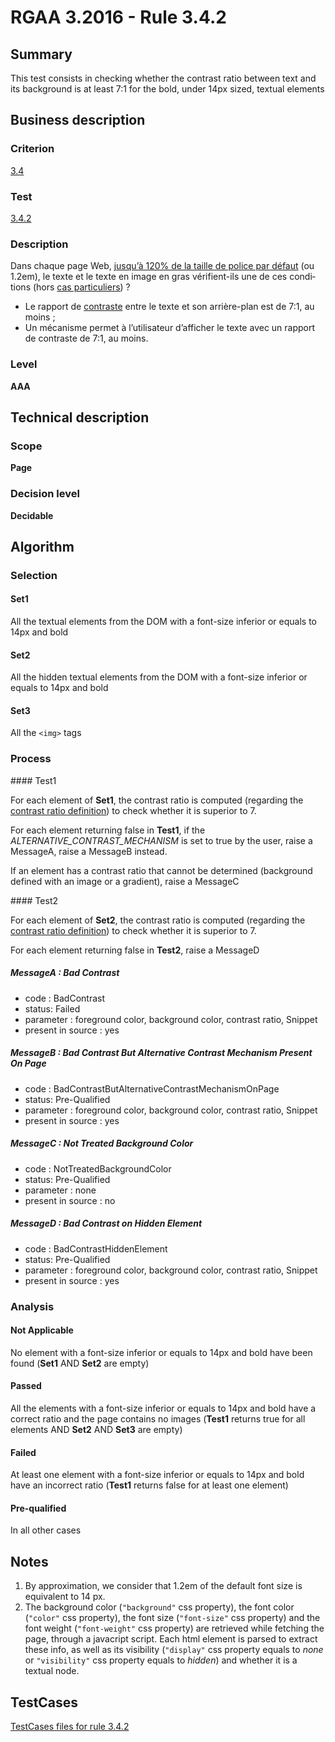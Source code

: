 # RGAA 3.2016 - Rule 3.4.2

## Summary
This test consists in checking whether the contrast ratio between text
and its background is at least 7:1 for the bold, under 14px sized, textual
elements

## Business description

### Criterion
[3.4](http://references.modernisation.gouv.fr/rgaa-accessibilite/2016/criteres.html#crit-3-4)

### Test
[3.4.2](http://references.modernisation.gouv.fr/rgaa-accessibilite/2016/criteres.html#test-3-4-2)

### Description
<div lang="fr">Dans chaque page Web, <a href="http://references.modernisation.gouv.fr/rgaa-accessibilite/2016/glossaire.html#taille-caracteres-contraste">jusqu&#x2019;&#xE0; 120% de la taille de police par d&#xE9;faut</a> (ou 1.2em), le texte et le texte en image en gras v&#xE9;rifient-ils une de ces conditions (hors <a href="http://references.modernisation.gouv.fr/rgaa-accessibilite/cas-particuliers.html#cp-3-3,3-4" title="Cas particuliers pour le crit&#xE8;re 3.4">cas particuliers</a>)&nbsp;? <ul><li>Le rapport de <a href="http://references.modernisation.gouv.fr/rgaa-accessibilite/2016/glossaire.html#contraste">contraste</a> entre le texte et son arri&#xE8;re-plan est de 7:1, au moins&nbsp;;</li> <li>Un m&#xE9;canisme permet &#xE0; l&#x2019;utilisateur d&#x2019;afficher le texte avec un rapport de contraste de 7:1, au moins.</li> </ul></div>

### Level
**AAA**

## Technical description

### Scope
**Page**

### Decision level
**Decidable**

## Algorithm

### Selection

#### Set1

All the textual elements from the DOM with a font-size inferior or equals to 14px and bold

#### Set2

All the hidden textual elements from the DOM with a font-size inferior
or equals to 14px and bold

#### Set3

All the `<img>` tags

### Process

#### Test1

For each element of **Set1**, the contrast ratio is computed (regarding the
[contrast ratio
definition](http://www.w3.org/TR/WCAG20/#contrast-ratiodef)) to check
whether it is superior to 7.

For each element returning false in **Test1**, if the
*ALTERNATIVE_CONTRAST_MECHANISM* is set to true by the user, raise a
MessageA, raise a MessageB instead.

If an element has a contrast ratio that cannot be determined (background
defined with an image or a gradient), raise a MessageC

#### Test2

For each element of **Set2**, the contrast ratio is computed (regarding the
[contrast ratio
definition](http://www.w3.org/TR/WCAG20/#contrast-ratiodef)) to check
whether it is superior to 7.

For each element returning false in **Test2**, raise a MessageD

##### MessageA : Bad Contrast

-   code : BadContrast
-   status: Failed
-   parameter : foreground color, background color, contrast ratio, Snippet
-   present in source : yes

##### MessageB : Bad Contrast But Alternative Contrast Mechanism Present On Page

-   code : BadContrastButAlternativeContrastMechanismOnPage
-   status: Pre-Qualified
-   parameter : foreground color, background color, contrast ratio, Snippet
-   present in source : yes

##### MessageC : Not Treated Background Color

-   code : NotTreatedBackgroundColor
-   status: Pre-Qualified
-   parameter : none
-   present in source : no

##### MessageD : Bad Contrast on Hidden Element

-   code : BadContrastHiddenElement
-   status: Pre-Qualified
-   parameter : foreground color, background color, contrast ratio, Snippet
-   present in source : yes

### Analysis

#### Not Applicable

No element with a font-size inferior or equals to 14px and bold have been found (**Set1** AND **Set2** are empty)

#### Passed

All the elements with a font-size inferior or equals to 14px and bold have a correct ratio and the page contains no images (**Test1** returns true for all elements AND **Set2** AND **Set3** are empty)

#### Failed

At least one element with a font-size inferior or equals to 14px and bold have an incorrect ratio (**Test1** returns false for at least one element)

#### Pre-qualified

In all other cases


## Notes

1.  By approximation, we consider that 1.2em of the default font size is
    equivalent to 14 px.
2.  The background color (`"background"` css property), the font color
    (`"color"` css property), the font size (`"font-size"` css property) and
    the font weight (`"font-weight"` css property) are retrieved while
    fetching the page, through a javacript script. Each html element
    is parsed to extract these info, as well as its
    visibility (`"display"` css property equals to *none* or `"visibility"`
    css property equals to *hidden*) and whether it is a textual node.



##  TestCases

[TestCases files for rule 3.4.2](https://github.com/Asqatasun/Asqatasun/tree/develop/rules/rules-rgaa3.2016/src/test/resources/testcases/rgaa32016/Rgaa32016Rule030402/)


